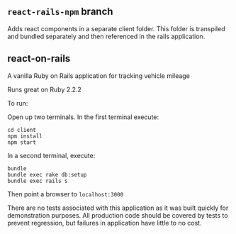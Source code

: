 ## `react-rails-npm` branch

Adds react components in a separate client folder. This folder is transpiled and bundled separately and then referenced in the rails application.

## react-on-rails
A vanilla Ruby on Rails application for tracking vehicle mileage

Runs great on Ruby 2.2.2

To run:

Open up two terminals. In the first terminal execute:
```
cd client
npm install
npm start
```

In a second terminal, execute:
```
bundle
bundle exec rake db:setup
bundle exec rails s
```

Then point a browser to `localhost:3000`

There are no tests associated with this application as it was built quickly for demonstration purposes. All production code should be covered by tests to prevent regression, but failures in application have little to no cost.
